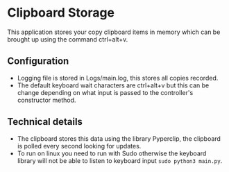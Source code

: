 # Clipboard Storage
This application stores your copy clipboard items in memory which
can be brought up using the command ctrl+alt+v. 
## Configuration
- Logging file is stored in Logs/main.log, this stores all copies
recorded.
- The default keyboard wait characters are ctrl+alt+v but this can
be change depending on what input is passed to the controller's 
constructor method.
## Technical details
- The clipboard stores this data using the library Pyperclip, the 
clipboard is polled every second looking for updates.
- To run on linux you need to run with Sudo otherwise the keyboard 
library will not be able to listen to keyboard input ```sudo python3
 main.py```.